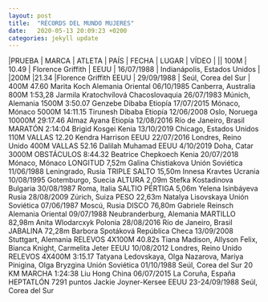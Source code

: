 ```yaml
---
layout: post
title:  "RÉCORDS DEL MUNDO MUJERES"
date:   2020-05-13 20:09:23 +0200
categories: jekyll update
---
```


|PRUEBA | MARCA | ATLETA            | PAÍS | FECHA       | LUGAR                         | VÍDEO |
|| 100M 	| 10.49	| Florence Griffith |	EEUU |	16/07/1988 |	Indianápolis, Estados Unidos |
|200M	|21.34	 |Florence Griffith	EEUU |	29/09/1988 |	Seúl, Corea del Sur |
400M	47.60	Marita Koch	Alemania Oriental	06/10/1985	Canberra, Australia
800M	1:53,28	Jarmila Kratochvílová	Chacoslovaquia	26/07/1983	Múnich, Alemania
1500M	3:50.07	Genzebe Dibaba	Etiopía	17/07/2015	Mónaco, Mónaco
5000M	14:11.15	Tirunesh Dibaba	Etiopía	12/06/2008	Oslo, Noruega
10000M	29:17.46	Almaz Ayana	Etiopía	12/08/2016	Río de Janeiro, Brasil
MARATÓN	2:14:04	Brigid Kosgei	Kenia	13/10/2019	Chicago, Estados Unidos
110M VALLAS	12.20	Kendra Harrison	EEUU	22/07/2016	Londres, Reino Unido
400M VALLAS	52.16	Dalilah Muhamad 	EEUU	4/10/2019	Doha, Catar
3000M OBSTÁCULOS	8:44.32	Beatrice Chepkoech	Kenia	20/07/2018	Mónaco, Mónaco
LONGITUD	7,52m	Galina Chistiakova	Unión Soviética	11/06/1988	Leningrado, Rusia
TRIPLE SALTO	15,50m	Innesa Kravtes	Ucrania	10/08/1995	Gotemburgo, Suecia
ALTURA	2,09m	Stefka Kostadinova	Bulgaria	30/08/1987	Roma, Italia
SALTIO PÉRTIGA	5,06m	Yelena Isinbáyeva	Rusia	28/08/2009	Zúrich, Suiza
PESO	22,63m	Natalya Lisovskaya	Unión Soviética	07/06/1987	Moscú, Rusia
DISCO	76,80m	Gabriele Reinsch	Alemania Oriental	09/07/1988	Neubranderburg, Alemania
MARTILLO	82,98m 	Anita Wlodarcxyk	Polonia	28/08/2016	Río de Janeiro, Brasil
JABALINA	72,28m	Barbora Spotáková	República Checa	13/09/2008	Stuttgart, Alemania
RELEVOS 4X100M	40.82s	Tiana Madison,
Allyson Felix,
Bianca Knight,
Carmelita Jeter	EEUU	10/08/2012	Londres, Reino Unido
RELEVOS
4X400M	3:15.17	Tatyana Ledovskaya,
Olga Nazarova,
Mariya Pinigina, 
Olga Bryzgina	Unión Soviética	01/10/1988	Seúl, Corea del Sur
20 KM MARCHA	1:24:38	Liu Hong	China	06/07/2015	La Coruña, España
HEPTATLÓN	7291 puntos	Jackie Joyner-Kersee	EEUU	23-24/09/1988	Seúl, Corea del Sur
